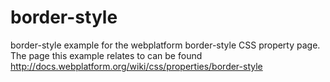 border-style
============

border-style example for the webplatform border-style CSS property page. The page this example relates to can be found http://docs.webplatform.org/wiki/css/properties/border-style
